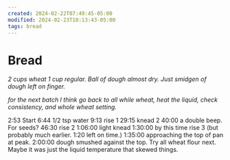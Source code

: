 ```yaml
---
created: 2024-02-22T07:49:45-05:00
modified: 2024-02-23T10:13:43-05:00
tags: bread
---
```


# Bread

*2 cups wheat 1 cup regular. Ball of dough almost dry. Just smidgen of dough left on finger.*

*for the next batch I think go back to all while wheat, heat the liquid, check consistency, and whole wheat setting.*

2:53 Start
6:44 1/2 tsp water
9:13 rise 1
29:15 knead 2
40:00 a double beep. For seeds?
46:30 rise 2
1:06:00 light knead
1:30:00 by this time rise 3 (but probably much earlier. 1:20 left on time.)
1:35:00 approaching the top of pan at peak.
2:00:00 dough smushed against the top. Try all wheat flour next. Maybe it was just the liquid temperature that skewed things.
